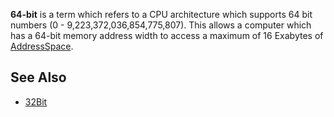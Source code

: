 **64-bit** is a term which refers to a CPU architecture which supports 64 bit numbers (0 - 9,223,372,036,854,775,807). This allows a computer which has a 64-bit memory address width to access a maximum of 16 Exabytes of [AddressSpace](?AddressSpace).

## See Also
- [32Bit](?32Bit)

